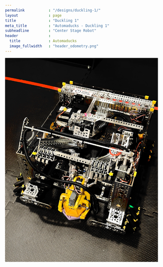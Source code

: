 ```yaml
---
permalink           : "/designs/duckling-1/"
layout              : page
title               : "Duckling 1"
meta_title          : "Automaducks - Duckling 1"
subheadline         : "Center Stage Robot"
header              :
  title             : Automaducks
  image_fullwidth   : "header_odometry.png"
---
```

<img src="../../images/designs-duckling-1/duckling-1.jpg" alt="Step" width="800" />